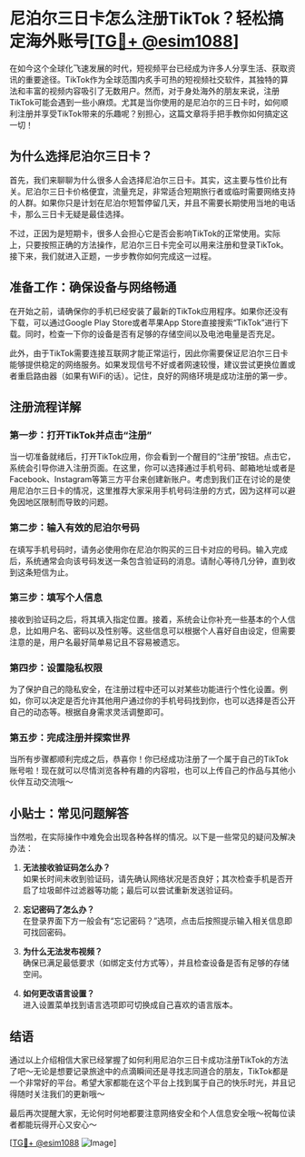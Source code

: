 # 尼泊尔三日卡怎么注册TikTok？轻松搞定海外账号[[TG💪+ @esim1088](https://t.me/s/esim1088)]

在如今这个全球化飞速发展的时代，短视频平台已经成为许多人分享生活、获取资讯的重要途径。TikTok作为全球范围内炙手可热的短视频社交软件，其独特的算法和丰富的视频内容吸引了无数用户。然而，对于身处海外的朋友来说，注册TikTok可能会遇到一些小麻烦。尤其是当你使用的是尼泊尔的三日卡时，如何顺利注册并享受TikTok带来的乐趣呢？别担心，这篇文章将手把手教你如何搞定这一切！

## 为什么选择尼泊尔三日卡？

首先，我们来聊聊为什么很多人会选择尼泊尔三日卡。其实，这主要与性价比有关。尼泊尔三日卡价格便宜，流量充足，非常适合短期旅行者或临时需要网络支持的人群。如果你只是计划在尼泊尔短暂停留几天，并且不需要长期使用当地的电话卡，那么三日卡无疑是最佳选择。

不过，正因为是短期卡，很多人会担心它是否会影响TikTok的正常使用。实际上，只要按照正确的方法操作，尼泊尔三日卡完全可以用来注册和登录TikTok。接下来，我们就进入正题，一步步教你如何完成这一过程。

## 准备工作：确保设备与网络畅通

在开始之前，请确保你的手机已经安装了最新的TikTok应用程序。如果你还没有下载，可以通过Google Play Store或者苹果App Store直接搜索“TikTok”进行下载。同时，检查一下你的设备是否有足够的存储空间以及电池电量是否充足。

此外，由于TikTok需要连接互联网才能正常运行，因此你需要保证尼泊尔三日卡能够提供稳定的网络服务。如果发现信号不好或者网速较慢，建议尝试更换位置或者重启路由器（如果有WiFi的话）。记住，良好的网络环境是成功注册的第一步。

## 注册流程详解

### 第一步：打开TikTok并点击“注册”

当一切准备就绪后，打开TikTok应用，你会看到一个醒目的“注册”按钮。点击它，系统会引导你进入注册页面。在这里，你可以选择通过手机号码、邮箱地址或者是Facebook、Instagram等第三方平台来创建新账户。考虑到我们正在讨论的是使用尼泊尔三日卡的情况，这里推荐大家采用手机号码注册的方式，因为这样可以避免因地区限制而导致的问题。

### 第二步：输入有效的尼泊尔号码

在填写手机号码时，请务必使用你在尼泊尔购买的三日卡对应的号码。输入完成后，系统通常会向该号码发送一条包含验证码的消息。请耐心等待几分钟，直到收到这条短信为止。

### 第三步：填写个人信息

接收到验证码之后，将其填入指定位置。接着，系统会让你补充一些基本的个人信息，比如用户名、密码以及性别等。这些信息可以根据个人喜好自由设定，但需要注意的是，用户名最好简单易记且不容易被遗忘。

### 第四步：设置隐私权限

为了保护自己的隐私安全，在注册过程中还可以对某些功能进行个性化设置。例如，你可以决定是否允许其他用户通过你的手机号码找到你，也可以选择是否公开自己的动态等。根据自身需求灵活调整即可。

### 第五步：完成注册并探索世界

当所有步骤都顺利完成之后，恭喜你！你已经成功注册了一个属于自己的TikTok账号啦！现在就可以尽情浏览各种有趣的内容啦，也可以上传自己的作品与其他小伙伴互动交流哦～

## 小贴士：常见问题解答

当然啦，在实际操作中难免会出现各种各样的情况。以下是一些常见的疑问及解决办法：

1. **无法接收验证码怎么办？**  
   如果长时间未收到验证码，请先确认网络状况是否良好；其次检查手机是否开启了垃圾邮件过滤器等功能；最后可以尝试重新发送验证码。

2. **忘记密码了怎么办？**  
   在登录界面下方一般会有“忘记密码？”选项，点击后按照提示输入相关信息即可找回密码。

3. **为什么无法发布视频？**  
   确保已满足最低要求（如绑定支付方式等），并且检查设备是否有足够的存储空间。

4. **如何更改语言设置？**  
   进入设置菜单找到语言选项即可切换成自己喜欢的语言版本。

## 结语

通过以上介绍相信大家已经掌握了如何利用尼泊尔三日卡成功注册TikTok的方法了吧～无论是想要记录旅途中的点滴瞬间还是寻找志同道合的朋友，TikTok都是一个非常好的平台。希望大家都能在这个平台上找到属于自己的快乐时光，并且记得随时关注我们的更新哦～

最后再次提醒大家，无论何时何地都要注意网络安全和个人信息安全哦～祝每位读者都能玩得开心又安心～

[[TG💪+ @esim1088](https://t.me/s/esim1088) ![Image](https://i.postimg.cc/4NQfJmqS/Snipaste-2025-05-13-00-14-12.png)]